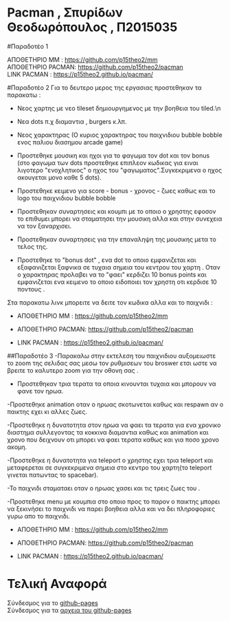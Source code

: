# Pacman , Σπυρίδων Θεοδωρόπουλος , Π2015035

#Παραδοτέο 1

ΑΠΟΘΕΤΗΡΙΟ MM : https://github.com/p15theo2/mm<br>
ΑΠΟΘΕΤΗΡΙΟ PACMAN: https://github.com/p15theo2/pacman<br>
LINK PACMAN : https://p15theo2.github.io/pacman/<br>

#Παραδοτέο 2
Για το δευτερο μερος της εργασιας προστεθηκαν τα παρακατω :
- Νεος χαρτης με νεο tileset δημιουργημενος με την βοηθεια του tiled.\n

- Νεα dots π.χ διαμαντια , burgers κ.λπ.

- Νεος χαρακτηρας (Ο κυριος χαρακτηρας του παιχνιδιου bubble bobble ενος παλιου διασημου arcade game)

- Προστεθηκε μουσικη και ηχοι για το φαγωμα τον dot και τον bonus (στο φαγωμα των dots προστεθηκε επιπλεον κωδικας για ειναι λιγοτερο "ενοχλητικος" ο ηχος του "φαγωματος".Συγκεκριμενα ο ηχος ακουγεται μονο καθε 5 dots).

- Προστεθηκε κειμενο για score - bonus - χρονος - ζωες καθως και το logo του παιχνιδιου bubble bobble 

- Προστεθηκαν συναρτησεις και κουμπι με το οποιο ο χρηστης εφοσον το επιθυμει μπορει να σταματησει την μουσικη αλλα και στην συνεχεια να τον ξαναρχισει.

- Προστεθηκαν συναρτησεις για την επαναληψη της μουσικης μετα το τελος της.

- Προστεθηκε το "bonus dot" , ενα dot το οποιο εμφανιζεται και εξαφανιζεται ξαφνικα σε τυχαια σημεια του κεντρου του χαρτη . Οταν ο χαρακτηρας προλαβει να το "φαει" κερδιζει 10 bonus points και εμφανιζεται ενα κειμενο το οποιο ειδοποιει τον χρηστη οτι κερδισε 10 ποντους  .

Στα παρακατω λινκ μπορειτε να δειτε τον κωδικα αλλα και το παιχνιδι :

- ΑΠΟΘΕΤΗΡΙΟ MM : https://github.com/p15theo2/mm<br>

- ΑΠΟΘΕΤΗΡΙΟ PACMAN: https://github.com/p15theo2/pacman<br>

- LINK PACMAN : https://p15theo2.github.io/pacman/<br>



##Παραδοτέο 3
-Παρακαλω στην εκτελεση του παιχνιδιου αυξομειωστε το zoom της σελιδας σας μεσω τον ρυθμισεων του broswer ετσι ωστε να βρειτε το καλυτερο zoom για την οθονη σας .


 - Προστεθηκαν τρια τερατα τα οποια κινουνται τυχαια και μπορουν να φανε τον ηρωα. 
 
 -Προστεθηκε animation οταν ο ηρωας σκοτωνεται καθως και respawn αν ο παικτης εχει κι αλλες ζωες.

-Προστεθηκε η δυνατοτητα στον ηρωα να φαει τα τερατα για ενα χρονικο διαστημα συλλεγοντας τα κοκκινα διαμαντια καθως και animation και χρονο που δειχνουν οτι μπορει να φαει τερατα καθως και για ποσο χρονο ακομη. 

-Προστεθηκε η δυνατοτητα για teleport ο χρηστης εχει τρια teleport και μεταφερεται σε συγκεκριμενα σημεια στο κεντρο του χαρτη(το teleport γινεται πατωντας το spacebar).

-Το παιχνιδι σταματαει οταν ο ηρωας χασει και τις τρεις ζωες του .

-Προστεθηκε menu με κουμπια στο οποιο προς το παρον ο παικτης μπορει να ξεκινήσει το παιχνιδι να παρει βοηθεια αλλα και να δει πληροφοριες γυρω απο το παιχνιδι.


- ΑΠΟΘΕΤΗΡΙΟ MM : https://github.com/p15theo2/mm<br>

- ΑΠΟΘΕΤΗΡΙΟ PACMAN: https://github.com/p15theo2/pacman<br>

- LINK PACMAN : https://p15theo2.github.io/pacman/<br>

# Τελική Αναφορά
Σύνδεσμος για το [github-pages](https://p15theo2.github.io/FinalReport/)<br />
Σύνδεσμος για τα [αρχεια του github-pages](https://github.com/p15theo2/FinalReport)<br />

